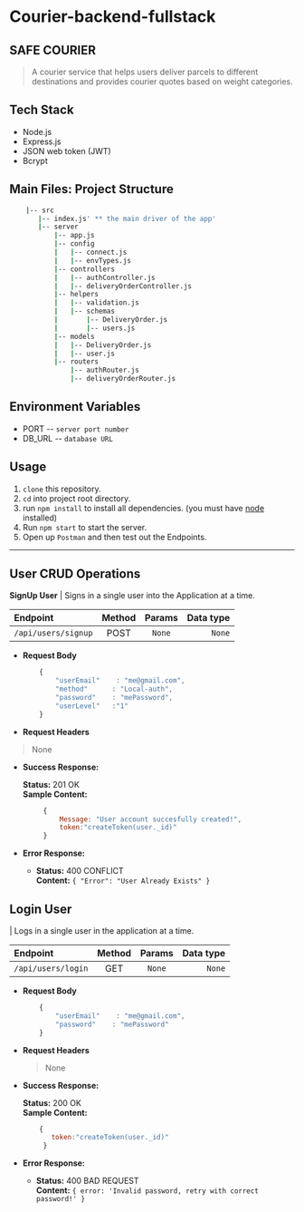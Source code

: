 # Courier-backend-fullstack

## SAFE COURIER
>A courier service that helps users deliver parcels to different destinations and provides courier quotes based on weight categories.

## Tech Stack
* Node.js
* Express.js
* JSON web token (JWT)
* Bcrypt

## Main Files: Project Structure
 ```bash
     |-- src
        |-- index.js' ** the main driver of the app'
        |-- server
            |-- app.js
            |-- config
            |   |-- connect.js
            |   |-- envTypes.js
            |-- controllers
            |   |-- authController.js
            |   |-- deliveryOrderController.js
            |-- helpers
            |   |-- validation.js
            |   |-- schemas
            |       |-- DeliveryOrder.js
            |       |-- users.js
            |-- models
            |   |-- DeliveryOrder.js
            |   |-- user.js
            |-- routers
                |-- authRouter.js
                |-- deliveryOrderRouter.js

``` 

## Environment Variables

* PORT -- `server port number`
* DB_URL -- `database URL`

## Usage
1. `clone` this repository.
2. `cd` into project root directory.
3. run `npm install` to install all dependencies.
   (you must have [node](https://nodejs.org) installed)
4. Run `npm start` to start the server.
5. Open up `Postman` and then test out the Endpoints.


----


## User CRUD Operations

**SignUp User**
| Signs in a single user into the Application at a time.

| Endpoint      | Method            | Params       |Data type |
|:------------- |:-----------------:| :-----------:|---------:|
| `/api/users/signup`  | POST        | `None`   |`None`    | 

* **Request Body**
    ```javascript
        {
            "userEmail"    : "me@gmail.com",
            "method"      : "Local-auth",
            "password"    : "mePassword",
            "userLevel"   :"1"
        }
    ```  

 * **Request Headers**

  > None

* **Success Response:**

  **Status:** 201 OK <br />
     **Sample Content:**

   ```javascript
        {
            Message: "User account succesfully created!",
            token:"createToken(user._id)"
        }
    ```  
            
 
* **Error Response:**

  * **Status:** 400 CONFLICT <br />
    **Content:** `{ "Error": "User Already Exists" }`


**Login User**
----
| Logs in a single user in the application at a time.    

| Endpoint      | Method            | Params       |Data type |
|:------------- |:-----------------:| :-----------:|---------:|
| `/api/users/login`  | GET        | `None`   |`None`    | 
   

 * **Request Body**
    ```javascript
        {
            "userEmail"    : "me@gmail.com",
            "password"    : "mePassword"
        }
    ```  
  

* **Request Headers**

  > None

* **Success Response:**

  **Status:** 200 OK <br />
     **Sample Content:**

   ```javascript
       {
          token:"createToken(user._id)"
        }
    ```  
            
 
* **Error Response:**

  * **Status:** 400 BAD REQUEST <br />
    **Content:** `{ error: 'Invalid password, retry with correct password!' }`
  